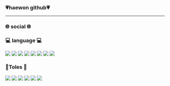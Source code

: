 ### 💗haewon github💗
<hr/>

### 🌐 social 🌐
 <a href="https://www.instagram.com/haewon_171/"/></a>
 <a href="https://www.youtube.com/watch?v=_w8jJ8q0Bmk"/></a>
 <a href=""/></a>
 <!--<a href="https://youjin0411.github.io/wedPracticd/project01.html"><img src="https://img.shields.io/badge/Activities-4285F4?style=flat-square&logo=Goglee&logoColor=white"/></a>-->
 

 ### 💻 language 💻
<img src="https://img.shields.io/badge/java-007396?style=flat-square&logo=Java&logoColor=FFFFFF"/> <img src="https://img.shields.io/badge/c-A8B9CC?style=flat-square&logo=C&logoColor=FFFFFF"/>
<img src="https://img.shields.io/badge/javascript-F7DF1E?style=flat-square&logo=JavaScript&logoColor=FFFFFF"/>
<img src="https://img.shields.io/badge/HTML5-E34F26?style=flat-square&logo=HTML5&logoColor=FFFFFF"/>
<img src="https://img.shields.io/badge/CSS3-1572B6?style=flat-square&logo=CSS3&logoColor=FFFFFF"/>
<img src="https://img.shields.io/badge/Python-3776AB?style=flat-square&logo=Python&logoColor=FFFFFF"/>
<img src="https://img.shields.io/badge/Kotlin-7F52FF?style=flat-square&logo=Kotlin&logoColor=FFFFFF"/> 
<img src="https://img.shields.io/badge/MySQL-4479A1?style=flat&logo=MySQL&logoColor=FFFFFF"/>

### 🤍Toles 🤍
<img src="https://img.shields.io/badge/Android Studio-3DDC84?style=flat-square&logo=Android Studio&logoColor=ffffff"/> <img src="https://img.shields.io/badge/Visual Studio Code-007ACC?style=flat-square&logo=Visual Studio Code&logoColor=ffffff"/> <img src="https://img.shields.io/badge/Eclipse-2C2255?style=flat-square&logo=Eclipse&logoColor=ffffff"/> <img src="https://img.shields.io/badge/Intellij-000000?style=flat-square&logo=IntelliJ IDEA&logoColor=ffffff"/>
<img src="https://img.shields.io/badge/Visual Studio-5C2D91?style=flat-square&logo=Visual Studio&logoColor=ffffff"/>
<img src="https://img.shields.io/badge/Sublime Text-FF9800?style=flat-square&logo=Sublime Text&logoColor=ffffff"/>

